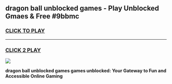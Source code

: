 
## dragon ball unblocked games - Play Unblocked Gmaes & Free #9bbmc
<h3>
<a href="https://news.freeplayer.one?title=dragon_ball_unblocked_games&ref=24F">CLICK TO PLAY</a></h3>
<hr>

<h3>
<a href="https://news.freeplayer.one?title=dragon_ball_unblocked_games&ref=24F">CLICK 2 PLAY</a>
  
</h3>

<a href="https://news.freeplayer.one?title=dragon_ball_unblocked_games&ref=24F/"><img src="https://clearcache.store/games.png"></a>


**dragon ball unblocked games games unblocked: Your Gateway to Fun and Accessible Online Gaming**
